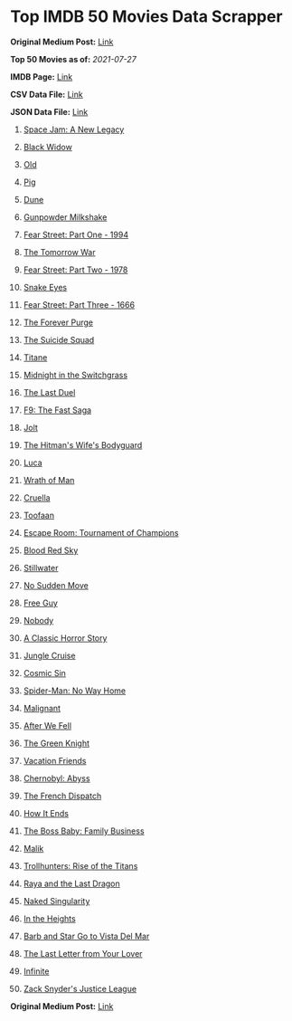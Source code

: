# Top IMDB 50 Movies Data Scrapper

**Original Medium Post:** [Link](https://medium.com/@nishantsahoo/which-movie-should-i-watch-5c83a3c0f5b1) 

**Top 50 Movies as of:** _2021-07-27_

**IMDB Page:** [Link](http://www.imdb.com/search/title?release_date=2021,2021&title_type=feature)

**CSV Data File:** [Link](/Data/data.csv)

**JSON Data File:** [Link](/Data/data.json)

1. [Space Jam: A New Legacy](https://www.imdb.com/title/tt3554046/?ref_=adv_li_tt)

2. [Black Widow](https://www.imdb.com/title/tt3480822/?ref_=adv_li_tt)

3. [Old](https://www.imdb.com/title/tt10954652/?ref_=adv_li_tt)

4. [Pig](https://www.imdb.com/title/tt11003218/?ref_=adv_li_tt)

5. [Dune](https://www.imdb.com/title/tt1160419/?ref_=adv_li_tt)

6. [Gunpowder Milkshake](https://www.imdb.com/title/tt8368408/?ref_=adv_li_tt)

7. [Fear Street: Part One - 1994](https://www.imdb.com/title/tt6566576/?ref_=adv_li_tt)

8. [The Tomorrow War](https://www.imdb.com/title/tt9777666/?ref_=adv_li_tt)

9. [Fear Street: Part Two - 1978](https://www.imdb.com/title/tt9701940/?ref_=adv_li_tt)

10. [Snake Eyes](https://www.imdb.com/title/tt8404256/?ref_=adv_li_tt)

11. [Fear Street: Part Three - 1666](https://www.imdb.com/title/tt9701942/?ref_=adv_li_tt)

12. [The Forever Purge](https://www.imdb.com/title/tt10327252/?ref_=adv_li_tt)

13. [The Suicide Squad](https://www.imdb.com/title/tt6334354/?ref_=adv_li_tt)

14. [Titane](https://www.imdb.com/title/tt10944760/?ref_=adv_li_tt)

15. [Midnight in the Switchgrass](https://www.imdb.com/title/tt11656220/?ref_=adv_li_tt)

16. [The Last Duel](https://www.imdb.com/title/tt4244994/?ref_=adv_li_tt)

17. [F9: The Fast Saga](https://www.imdb.com/title/tt5433138/?ref_=adv_li_tt)

18. [Jolt](https://www.imdb.com/title/tt10228134/?ref_=adv_li_tt)

19. [The Hitman's Wife's Bodyguard](https://www.imdb.com/title/tt8385148/?ref_=adv_li_tt)

20. [Luca](https://www.imdb.com/title/tt12801262/?ref_=adv_li_tt)

21. [Wrath of Man](https://www.imdb.com/title/tt11083552/?ref_=adv_li_tt)

22. [Cruella](https://www.imdb.com/title/tt3228774/?ref_=adv_li_tt)

23. [Toofaan](https://www.imdb.com/title/tt11045422/?ref_=adv_li_tt)

24. [Escape Room: Tournament of Champions](https://www.imdb.com/title/tt9844522/?ref_=adv_li_tt)

25. [Blood Red Sky](https://www.imdb.com/title/tt6402468/?ref_=adv_li_tt)

26. [Stillwater](https://www.imdb.com/title/tt10696896/?ref_=adv_li_tt)

27. [No Sudden Move](https://www.imdb.com/title/tt11525644/?ref_=adv_li_tt)

28. [Free Guy](https://www.imdb.com/title/tt6264654/?ref_=adv_li_tt)

29. [Nobody](https://www.imdb.com/title/tt7888964/?ref_=adv_li_tt)

30. [A Classic Horror Story](https://www.imdb.com/title/tt12877640/?ref_=adv_li_tt)

31. [Jungle Cruise](https://www.imdb.com/title/tt0870154/?ref_=adv_li_tt)

32. [Cosmic Sin](https://www.imdb.com/title/tt11762434/?ref_=adv_li_tt)

33. [Spider-Man: No Way Home](https://www.imdb.com/title/tt10872600/?ref_=adv_li_tt)

34. [Malignant](https://www.imdb.com/title/tt3811906/?ref_=adv_li_tt)

35. [After We Fell](https://www.imdb.com/title/tt13069986/?ref_=adv_li_tt)

36. [The Green Knight](https://www.imdb.com/title/tt9243804/?ref_=adv_li_tt)

37. [Vacation Friends](https://www.imdb.com/title/tt3626476/?ref_=adv_li_tt)

38. [Chernobyl: Abyss](https://www.imdb.com/title/tt10648714/?ref_=adv_li_tt)

39. [The French Dispatch](https://www.imdb.com/title/tt8847712/?ref_=adv_li_tt)

40. [How It Ends](https://www.imdb.com/title/tt13648228/?ref_=adv_li_tt)

41. [The Boss Baby: Family Business](https://www.imdb.com/title/tt6932874/?ref_=adv_li_tt)

42. [Malik](https://www.imdb.com/title/tt10919240/?ref_=adv_li_tt)

43. [Trollhunters: Rise of the Titans](https://www.imdb.com/title/tt12851396/?ref_=adv_li_tt)

44. [Raya and the Last Dragon](https://www.imdb.com/title/tt5109280/?ref_=adv_li_tt)

45. [Naked Singularity](https://www.imdb.com/title/tt9598214/?ref_=adv_li_tt)

46. [In the Heights](https://www.imdb.com/title/tt1321510/?ref_=adv_li_tt)

47. [Barb and Star Go to Vista Del Mar](https://www.imdb.com/title/tt3797512/?ref_=adv_li_tt)

48. [The Last Letter from Your Lover](https://www.imdb.com/title/tt1893273/?ref_=adv_li_tt)

49. [Infinite](https://www.imdb.com/title/tt6654210/?ref_=adv_li_tt)

50. [Zack Snyder's Justice League](https://www.imdb.com/title/tt12361974/?ref_=adv_li_tt)

**Original Medium Post:** [Link](https://medium.com/@nishantsahoo/which-movie-should-i-watch-5c83a3c0f5b1) 
